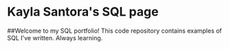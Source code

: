 # Kayla Santora's SQL page

##Welcome to my SQL portfolio! This code repository contains examples of SQL I've written. Always learning. 
